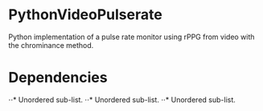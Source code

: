 # PythonVideoPulserate
Python implementation of a pulse rate monitor using rPPG from video with the chrominance method.

# Dependencies
⋅⋅* Unordered sub-list.
⋅⋅* Unordered sub-list. 
⋅⋅* Unordered sub-list. 





